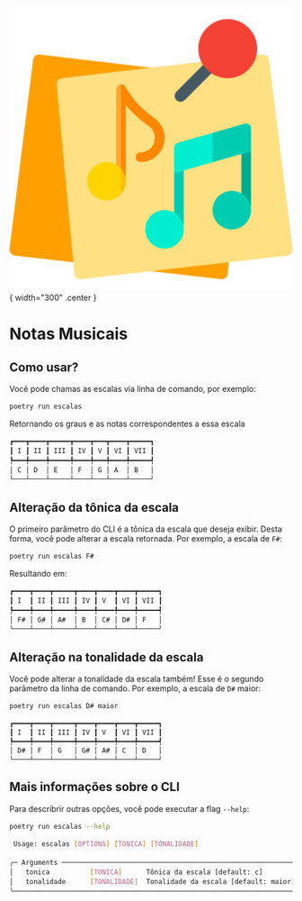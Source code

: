 ![logo_do_projeto](assets/logo.png){ width="300" .center }

# Notas Musicais

## Como usar?

Você pode chamas as escalas via linha de comando, por exemplo:
```bash
poetry run escalas
```

Retornando os graus e as notas correspondentes a essa escala
```bash
┏━━━┳━━━━┳━━━━━┳━━━━┳━━━┳━━━━┳━━━━━┓
┃ I ┃ II ┃ III ┃ IV ┃ V ┃ VI ┃ VII ┃
┡━━━╇━━━━╇━━━━━╇━━━━╇━━━╇━━━━╇━━━━━┩
│ C │ D  │ E   │ F  │ G │ A  │ B   │
└───┴────┴─────┴────┴───┴────┴─────┘
```

## Alteração da tônica da escala

O primeiro parâmetro do CLI é a tônica da escala que deseja exibir. Desta forma, 
você pode alterar a escala retornada. Por exemplo, a escala de `F#`:

```bash
poetry run escalas F#
```

Resultando em:
```bash
┏━━━━┳━━━━┳━━━━━┳━━━━┳━━━━┳━━━━┳━━━━━┓
┃ I  ┃ II ┃ III ┃ IV ┃ V  ┃ VI ┃ VII ┃
┡━━━━╇━━━━╇━━━━━╇━━━━╇━━━━╇━━━━╇━━━━━┩
│ F# │ G# │ A#  │ B  │ C# │ D# │ F   │
└────┴────┴─────┴────┴────┴────┴─────┘
```

## Alteração na tonalidade da escala

Você pode alterar a tonalidade da escala também! Esse é o segundo parâmetro da linha de comando. Por exemplo, a escala de `D#` maior:

```bash
poetry run escalas D# maior
```

```
┏━━━━┳━━━━┳━━━━━┳━━━━┳━━━━┳━━━━┳━━━━━┓
┃ I  ┃ II ┃ III ┃ IV ┃ V  ┃ VI ┃ VII ┃
┡━━━━╇━━━━╇━━━━━╇━━━━╇━━━━╇━━━━╇━━━━━┩
│ D# │ F  │ G   │ G# │ A# │ C  │ D   │
└────┴────┴─────┴────┴────┴────┴─────┘
```

## Mais informações sobre o CLI

Para describrir outras opções, você pode executar a flag `--help`:

```bash
poetry run escalas --help
```

```bash
 Usage: escalas [OPTIONS] [TONICA] [TONALIDADE]                                      
                                                                                     
╭─ Arguments ───────────────────────────────────────────────────────────────────────╮
│   tonica          [TONICA]      Tônica da escala [default: c]                     │
│   tonalidade      [TONALIDADE]  Tonalidade da escala [default: maior]             │
╰───────────────────────────────────────────────────────────────────────────────────╯
```
